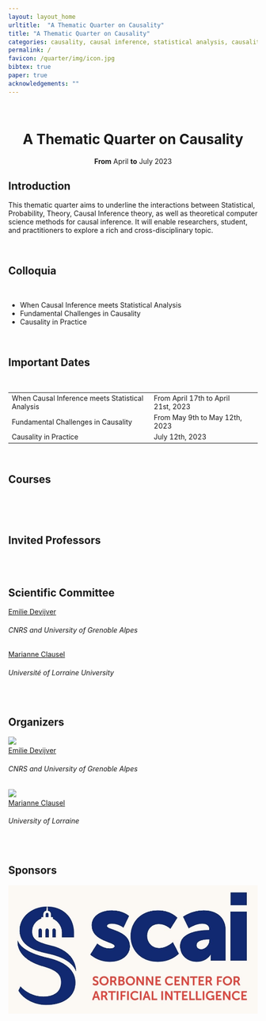 ```yaml
---
layout: layout_home
urltitle:  "A Thematic Quarter on Causality"
title: "A Thematic Quarter on Causality"
categories: causality, causal inference, statistical analysis, causality challenges
permalink: /
favicon: /quarter/img/icon.jpg
bibtex: true
paper: true
acknowledgements: ""
---
```


<br>

<div class="row">
  <div class="col-xs-12">
    <center><h1>A Thematic Quarter on Causality</h1></center>
    <center><strong>From</strong> April <strong>to</strong> July 2023</center>
  </div>
</div>

<div class="row">
  <div class="col-xs-12"><a class="anchor" id="intro"></a>
    <h2>Introduction</h2>
  </div>
</div>
<div class="row">
  <div class="col-xs-12">
    <p>
    This thematic quarter aims to underline the interactions between Statistical, Probability, Theory, Causal Inference theory, as well as theoretical computer science methods for causal inference. It will enable researchers, student, and practitioners to explore a rich and cross-disciplinary topic.
    </p>
  </div>
</div> <br>

<div class="row">
  <div class="col-xs-12 panel-group"><a class="anchor" id="colloquia"></a>
    <h2>Colloquia</h2>
    <br/>
      <ul>
        <li>When Causal Inference meets Statistical Analysis</li>
        <li>Fundamental Challenges in Causality</li>
        <li>Causality in Practice</li>
      </ul>
  </div>
</div><br>

<div class="row">
  <div class="col-xs-12"><a class="anchor" id="dates"></a>
    <h2>Important Dates</h2>
    <br>
    <table class="table table-striped">
      <tbody>        
        <tr>
          <td>When Causal Inference meets Statistical Analysis</td>
          <td>From April 17th to April 21st, 2023</td>
	        <td><span class="countdown" reference="17 April 2023 10:00:00 UTC"></span></td>
        </tr>
        <tr>
          <td>Fundamental Challenges in Causality</td>
          <td>From May 9th to May 12th, 2023</td>
          <td><span class="countdown" reference="9 May 2023 10:00:00 UTC"></span></td>
        </tr>
        <tr>
          <td>Causality in Practice</td>
          <td>July 12th, 2023</td>
          <td><span class="countdown" reference="12 July 2023 10:00:00 UTC"></span></td>
        </tr>        
      </tbody>
    </table>
  </div>
</div><br>

<div class="row">
  <div class="col-xs-12"><a class="anchor" id="courses"></a>
     <h2>Courses</h2>
     <br>
  </div>
</div><br><br>


<div class="row">
  <div class="col-xs-12"><a class="anchor" id="speakers"></a>
    <h2>Invited Professors</h2>
    <br>    
  </div>
</div>
<br>

<div class="row" id="scientificcommittee">
  <div class="col-xs-12">
    <h2>Scientific Committee</h2>
  </div>
</div>

<div class="row">
  <div class="col-xs-3">
    <div class="people-name"><a target="_blank" href="http://ama.liglab.fr/~devijvee">Emilie Devijver</a><h6>CNRS and University of Grenoble Alpes </h6></div>
    <div class="people-name"><a target="_blank" href="https://sites.google.com/site/marianneclausel">Marianne Clausel</a><h6>Université of Lorraine University</h6></div>    
  </div>
  <div class="col-xs-3">        
  </div>
  <div class="col-xs-3">    
  </div>
  <div class="col-xs-3">    
  </div>
</div>
<br>

<div class="row">
  <div class="col-xs-12"><a class="anchor" id="organizers"></a>
    <h2>Organizers</h2>
  </div>
</div>

<div class="row">
  <div class="col-xs-1"></div>
  <div class="col-xs-2">
    <a href="http://ama.liglab.fr/~devijvee/">
      <img class="people-pic" src="{{ "quarter/img/people/devijver.jpeg" | prepend:site.baseurl }}">
    </a>
    <div class="people-name">
      <a href="http://ama.liglab.fr/~devijvee/">Emilie Devijver</a>
      <h6>CNRS and University of Grenoble Alpes</h6>
    </div>
  </div>
  <div class="col-xs-2">
    <a href="https://sites.google.com/site/marianneclausel">
      <img class="people-pic" src="{{ "quarter/img/people/clausel.jpg" | prepend:site.baseurl }}">
    </a>
    <div class="people-name">
      <a href="https://sites.google.com/site/marianneclausel">Marianne Clausel</a>
      <h6>University of Lorraine</h6>
    </div>
  </div>  
</div>
<br>

<div class="row">
  <div class="col-xs-12"><a class="anchor" id="sponsors"></a>
    <h2>Sponsors</h2>
  </div>
</div>
<div class="row">
  <div class="col-xs-4 sponsor">
    <a href="https://scai.sorbonne-universite.fr/"><img src="quarter/img/scai.jpg"/></a>
  </div>  
</div>